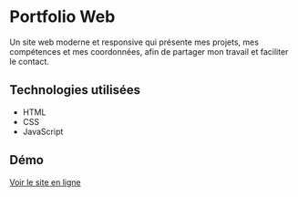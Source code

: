 # Portfolio Web

Un site web moderne et responsive qui présente mes projets, mes compétences et mes coordonnées, afin de partager mon travail et faciliter le contact.

## Technologies utilisées
- HTML
- CSS
- JavaScript

## Démo
[Voir le site en ligne]([https://islam2002-math.github.io/Portfolio-Web/])
